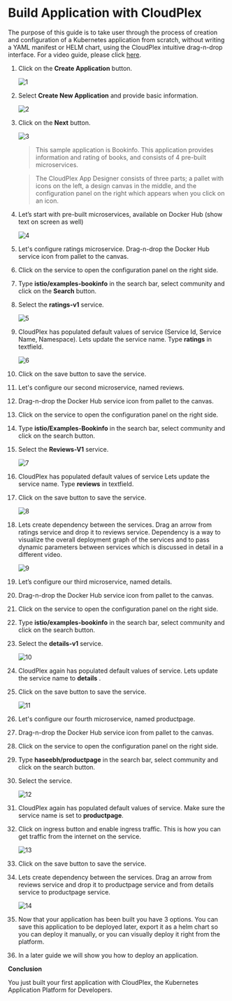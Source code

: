 # Build Application with CloudPlex 

The purpose of this guide is to take user through the process of creation and configuration of a Kubernetes application from scratch, without writing a YAML manifest or HELM chart, using the CloudPlex intuitive drag-n-drop interface. For a video guide, please click [here](https://drive.google.com/drive/u/1/folders/1PyoW5qUc7Ae9y0CymI6GIuAeHioWg0Bl). 

1. Click on the **Create Application** button.

   ![1](imgs/1.png)

2. Select **Create New Application** and provide basic information.

   ![2](imgs/2.png)  

3. Click on the **Next** button.

   ![3](imgs/3.png)

   > This sample application is Bookinfo. This application provides information and rating of books, and consists of 4 pre-built microservices.

   > The CloudPlex App Designer consists of three parts; a pallet with icons on the left, a design canvas in the middle, and the configuration panel on the right which appears when you click on an icon.

4. Let’s start with pre-built microservices, available on Docker Hub (show text on screen as well)

   ![4](imgs/4.png)

5. Let's configure ratings microservice. Drag-n-drop the Docker Hub service icon from pallet to the canvas.

6. Click on the service to open the configuration panel on the right side.

7. Type **istio/examples-bookinfo** in the search bar, select community and click on the **Search** button.

8. Select the **ratings-v1** service.

   ![5](imgs/5.png)

9. CloudPlex has populated default values of service (Service Id, Service Name, Namespace). Lets update the service name. Type **ratings** in textfield.

   ![6](imgs/6.png)

10. Click on the save button to save the service.

11. Let's configure our second microservice, named reviews.

12. Drag-n-drop the Docker Hub service icon from pallet to the canvas.

13. Click on the service to open the configuration panel on the right side.

14. Type **istio/Examples-Bookinfo** in the search bar, select community and click on the search button.

15. Select the **Reviews-V1** service.

    ![7](imgs/7.png)

16. CloudPlex has populated default values of service Lets update the service name. Type **reviews** in textfield.

17. Click on the save button to save the service.

    ![8](imgs/8.png)

18. Lets create dependency between the services. Drag an arrow from ratings service and drop it to reviews service.
    Dependency is a way to visualize the overall deployment graph of the services and to pass dynamic parameters between services which is discussed in detail in a different video.

    ![9](imgs/9.png)

19. Let’s configure our third microservice, named details.

20. Drag-n-drop the Docker Hub service icon from pallet to the canvas.

21. Click on the service to open the configuration panel on the right side.

22. Type **istio/examples-bookinfo** in the search bar, select community and click on the search button.

23. Select the **details-v1** service.

    ![10](imgs/10.png)

24. CloudPlex again has populated default values of service. Lets update the service name to **details** .

25. Click on the save button to save the service.

    ![11](imgs/11.png)

26. Let's configure our fourth microservice, named productpage.

27. Drag-n-drop the Docker Hub service icon from pallet to the canvas.

28. Click on the service to open the configuration panel on the right side.

29. Type **haseebh/productpage** in the search bar, select community and click on the search button.

30. Select the service.

    ![12](imgs/12.png)

31. CloudPlex again has populated default values of service. Make sure the service name is set to **productpage**.

32. Click on ingress button and enable ingress traffic. This is how you can get traffic from the internet on the service.

    ![13](imgs/13.png)

33. Click on the save button to save the service.

34. Lets create dependency between the services. Drag an arrow from reviews service and drop it to productpage service and from details service to productpage service.

    ![14](imgs/14.png)

35. Now that your application has been built you have 3 options. You can save this application to be deployed later, export it as a helm chart so you can deploy it manually, or you can visually deploy it right from the platform. 

36. In a later guide we will show you how to deploy an application. 

**Conclusion**

You just built your first application with CloudPlex, the Kubernetes Application Platform for Developers.